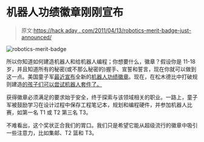 # 机器人功绩徽章刚刚宣布

> 原文:[https://hack aday . com/2011/04/13/robotics-merit-badge-just-announced/](https://hackaday.com/2011/04/13/robotics-merit-badge-just-announced/)

![](../Images/232f21768c753b454b21ad4e6536a601.png "robotics-merit-badge")

所以你知道如何建造机器人和给机器人编程；你想要什么，徽章？假设你是 11-18 岁，并且知道所有的秘密(或不那么秘密的)握手、宣誓和誓言，现在你就可以做到这一点。美国童子军[最近宣布](http://www.scouting.org/Media/PressReleases/2011/20110411.aspx)全新的[机器人功绩徽章](http://boyslife.org/section/about-scouts/merit-badge-resources/robotics/)。现在，在松木德比中打破规则建造[的孩子们可以尝试机器人套件了。](http://hackaday.com/2011/03/15/co2-powered-pinewood-derby-car-is-definitely-cheating/)

获得徽章必须满足的要求始于安全，终于探索与该领域相关的职业。一路上，童子军被鼓励学习在设计过程中保存工程笔记本，规划和编程硬件，并参加机器人比赛，如第一名 T1 或 T2 第三名 T3。

不难看出，这个奖状正合我们的胃口。我们只是希望它能从超级流行的徽章中吸引一些注意力，比如集邮、T2 篮和 T3。
